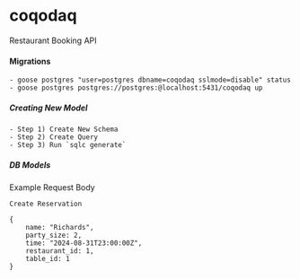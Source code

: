 # coqodaq
Restaurant Booking API


#### Migrations
    - goose postgres "user=postgres dbname=coqodaq sslmode=disable" status
    - goose postgres postgres://postgres:@localhost:5431/coqodaq up


##### Creating New Model
    - Step 1) Create New Schema
    - Step 2) Create Query
    - Step 3) Run `sqlc generate`


##### DB Models

Example Request Body

```
Create Reservation

{
    name: "Richards",
    party_size: 2,
    time: "2024-08-31T23:00:00Z",
    restaurant_id: 1,
    table_id: 1
}
```